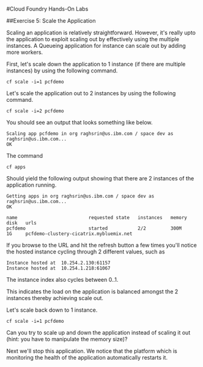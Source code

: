 #Cloud Foundry Hands-On Labs

##Exercise 5: Scale the Application

Scaling an application is relatively straightforward. However, it's really upto the application to exploit scaling out by effectively using the multiple instances. A Queueing application for instance can scale out by adding more workers.

First, let's scale down the application to 1 instance (if there are multiple instances) by using the following command.

```
cf scale -i=1 pcfdemo
```

Let's scale the application out to 2 instances by using the following command.

```
cf scale -i=2 pcfdemo
```

You should see an output that looks something like below.

```
Scaling app pcfdemo in org raghsrin@us.ibm.com / space dev as raghsrin@us.ibm.com...
OK
```

The command

```
cf apps
```

Should yield the following output showing that there are 2 instances of the application running.
```
Getting apps in org raghsrin@us.ibm.com / space dev as raghsrin@us.ibm.com...
OK

name                          requested state   instances   memory   disk   urls     
pcfdemo                       started           2/2         300M     1G     pcfdemo-clustery-cicatrix.mybluemix.net      
```

If you browse to the URL and hit the refresh button a few times you'll notice the hosted instance cycling through 2 different values, such as

```
Instance hosted at  10.254.2.130:61157
Instance hosted at  10.254.1.218:61067
```

The instance index also cycles between 0..1.

This indicates the load on the application is balanced amongst the 2 instances thereby achieving scale out.

Let's scale back down to 1 instance.

```
cf scale -i=1 pcfdemo
```

Can you try to scale up and down the application instead of scaling it out (hint: you have to manipulate the memory size)?

Next we'll stop this application. We notice that the platform which is monitoring the health of the application automatically restarts it.
